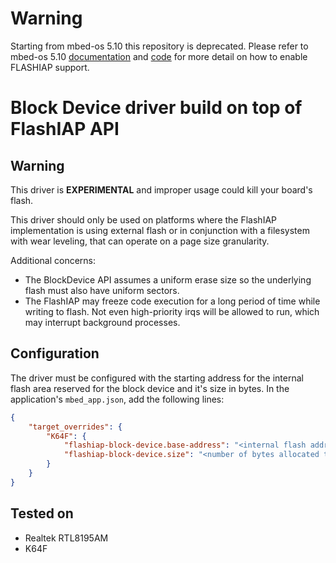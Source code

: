 # Warning
Starting from mbed-os 5.10 this repository is deprecated. 
Please refer to mbed-os 5.10 [documentation](https://github.com/ARMmbed/mbed-os-5-docs/blob/development/docs/api/storage/FlashIAPBlockDevice.md) and [code](https://github.com/ARMmbed/mbed-os/tree/master/components/storage/blockdevice/COMPONENT_FLASHIAP) for more detail on how to enable FLASHIAP support.

# Block Device driver build on top of FlashIAP API

## Warning 
This driver is **EXPERIMENTAL** and improper usage could kill your board's flash.

This driver should only be used on platforms where the FlashIAP implementation is using external flash or in conjunction with a filesystem with wear leveling, that can operate on a page size granularity.

Additional concerns:
- The BlockDevice API assumes a uniform erase size so the underlying flash must also have uniform sectors.
- The FlashIAP may freeze code execution for a long period of time while writing to flash. Not even high-priority irqs will be allowed to run, which may interrupt background processes.


## Configuration

The driver must be configured with the starting address for the internal flash area reserved for the block device and it's size in bytes. In the application's `mbed_app.json`, add the following lines:

```json
{
    "target_overrides": {
        "K64F": {
            "flashiap-block-device.base-address": "<internal flash address where the block device starts>",
            "flashiap-block-device.size": "<number of bytes allocated to the internal flash block device>"
        }
    }
}
```


## Tested on

* Realtek RTL8195AM
* K64F
